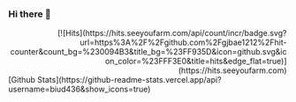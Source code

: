 ### Hi there 👋
<div align=right>
[![Hits](https://hits.seeyoufarm.com/api/count/incr/badge.svg?url=https%3A%2F%2Fgithub.com%2Fgjbae1212%2Fhit-counter&count_bg=%230094B3&title_bg=%23FF935D&icon=github.svg&icon_color=%23FFF3E0&title=hits&edge_flat=true)](https://hits.seeyoufarm.com)
</div>
[Github Stats](https://github-readme-stats.vercel.app/api?username=biud436&show_icons=true)

<!--
**twosoull/twosoull** is a ✨ _special_ ✨ repository because its `README.md` (this file) appears on your GitHub profile.

Here are some ideas to get you started:

- 🔭 I’m currently working on ...
- 🌱 I’m currently learning ...
- 👯 I’m looking to collaborate on ...
- 🤔 I’m looking for help with ...
- 💬 Ask me about ...
- 📫 How to reach me: ...
- 😄 Pronouns: ...
- ⚡ Fun fact: ...
-->
